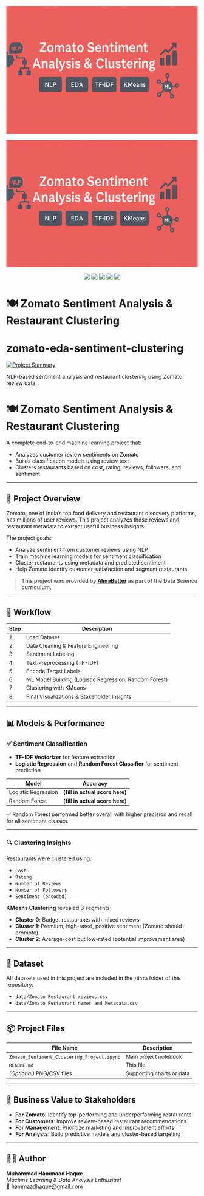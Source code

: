 <p align="center">
  <img src="images/banner.png" alt="Zomato Sentiment Analysis & Clustering Banner" />
</p>
<p align="center">
  <img src="images/banner.png" alt="Zomato Sentiment Analysis & Clustering Banner" />
</p>

<p align="center">
  <img src="https://img.shields.io/badge/Python-3.9-blue?logo=python&logoColor=white" />
  <img src="https://img.shields.io/badge/Pandas-Data%20Wrangling-yellowgreen?logo=pandas" />
  <img src="https://img.shields.io/badge/Scikit--Learn-ML%20Modeling-orange?logo=scikit-learn" />
  <img src="https://img.shields.io/badge/Seaborn-Visualization-lightblue?logo=seaborn" />
  <img src="https://img.shields.io/badge/NLP-TF--IDF-red?logo=nlp" />
</p>

# 🍽️ Zomato Sentiment Analysis & Restaurant Clustering


# zomato-eda-sentiment-clustering
[![Project Summary](https://img.shields.io/badge/📄-Read%20Project%20Summary-blue)](PROJECT_SUMMARY.md)

NLP-based sentiment analysis and restaurant clustering using Zomato review data.
# 🍽️ Zomato Sentiment Analysis & Restaurant Clustering

A complete end-to-end machine learning project that:
- Analyzes customer review sentiments on Zomato
- Builds classification models using review text
- Clusters restaurants based on cost, rating, reviews, followers, and sentiment

---

## 📌 Project Overview

Zomato, one of India’s top food delivery and restaurant discovery platforms, has millions of user reviews. This project analyzes those reviews and restaurant metadata to extract useful business insights.

The project goals:
- Analyze sentiment from customer reviews using NLP
- Train machine learning models for sentiment classification
- Cluster restaurants using metadata and predicted sentiment
- Help Zomato identify customer satisfaction and segment restaurants

> **This project was provided by [AlmaBetter](https://www.almabetter.com/) as part of the Data Science curriculum.**

---

## 🧠 Workflow

| Step | Description |
|------|-------------|
| 1.   | Load Dataset |
| 2.   | Data Cleaning & Feature Engineering |
| 3.   | Sentiment Labeling |
| 4.   | Text Preprocessing (TF-IDF) |
| 5.   | Encode Target Labels |
| 6.   | ML Model Building (Logistic Regression, Random Forest) |
| 7.   | Clustering with KMeans |
| 8.   | Final Visualizations & Stakeholder Insights |

---

## 📊 Models & Performance

### ✅ Sentiment Classification

- **TF-IDF Vectorizer** for feature extraction
- **Logistic Regression** and **Random Forest Classifier** for sentiment prediction

| Model              | Accuracy |
|--------------------|----------|
| Logistic Regression|  **(fill in actual score here)**  |
| Random Forest      |  **(fill in actual score here)**  |

✅ Random Forest performed better overall with higher precision and recall for all sentiment classes.

---

### 🔍 Clustering Insights

Restaurants were clustered using:
- `Cost`
- `Rating`
- `Number of Reviews`
- `Number of Followers`
- `Sentiment (encoded)`

**KMeans Clustering** revealed 3 segments:
- **Cluster 0**: Budget restaurants with mixed reviews
- **Cluster 1**: Premium, high-rated, positive sentiment (Zomato should promote)
- **Cluster 2**: Average-cost but low-rated (potential improvement area)

---

## 📂 Dataset

All datasets used in this project are included in the `/data` folder of this repository:

- `data/Zomato Restaurant reviews.csv`
- `data/Zomato Restaurant names and Metadata.csv`

---

## 📦 Project Files

| File Name | Description |
|-----------|-------------|
| `Zomato_Sentiment_Clustering_Project.ipynb` | Main project notebook |
| `README.md` | This file |
| *(Optional)* PNG/CSV files | Supporting charts or data |

---

## 💼 Business Value to Stakeholders

- **For Zomato**: Identify top-performing and underperforming restaurants
- **For Customers**: Improve review-based restaurant recommendations
- **For Management**: Prioritize marketing and improvement efforts
- **For Analysts**: Build predictive models and cluster-based targeting

---

## 👨‍💻 Author

**Muhammad Hammaad Haque**  
*Machine Learning & Data Analysis Enthusiast*  
📧 hammaadhaque@gmail.com  

